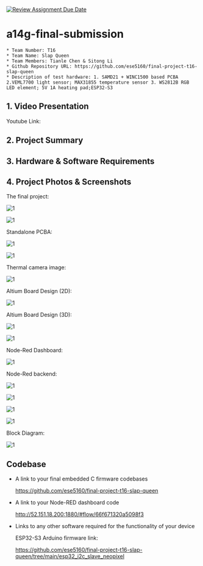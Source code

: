 [![Review Assignment Due Date](https://classroom.github.com/assets/deadline-readme-button-22041afd0340ce965d47ae6ef1cefeee28c7c493a6346c4f15d667ab976d596c.svg)](https://classroom.github.com/a/AlBFWSQg)

# a14g-final-submission

    * Team Number: T16
    * Team Name: Slap Queen
    * Team Members: Tianle Chen & Sitong Li
    * Github Repository URL: https://github.com/ese5160/final-project-t16-slap-queen
    * Description of test hardware: 1. SAMD21 + WINC1500 based PCBA 2.VEML7700 light sensor; MAX31855 temperature sensor 3. WS2812B RGB LED element; 5V 1A heating pad;ESP32-S3

## 1. Video Presentation

Youtube Link:


## 2. Project Summary


## 3. Hardware & Software Requirements


## 4. Project Photos & Screenshots

The final project:

![1](images/1.png)

![1](images/2.png)

Standalone PCBA:

![1](images/3.png)

![1](images/4.png)

Thermal camera image:

![1](images/thermal.jpeg)

Altium Board Design (2D):

![1](images/5.png)


Altium Board Design (3D):

![1](images/6.png)

![1](images/7.png)


Node-Red Dashboard:

![1](images/8.png)

Node-Red backend:

![1](images/9.png)

![1](images/10.png)

![1](images/11.png)

![1](images/12.png)



Block Diagram:

![1](images/13.png)

## Codebase

- A link to your final embedded C firmware codebases

  https://github.com/ese5160/final-project-t16-slap-queen
- A link to your Node-RED dashboard code

  http://52.151.18.200:1880/#flow/66f671320a5098f3
- Links to any other software required for the functionality of your device

  ESP32-S3 Arduino firmware link:

  https://github.com/ese5160/final-project-t16-slap-queen/tree/main/esp32_i2c_slave_neopixel
